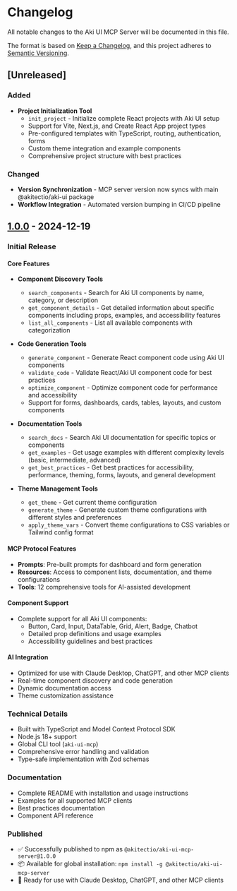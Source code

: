 # Changelog

All notable changes to the Aki UI MCP Server will be documented in this file.

The format is based on [Keep a Changelog](https://keepachangelog.com/en/1.0.0/),
and this project adheres to [Semantic Versioning](https://semver.org/spec/v2.0.0.html).

## [Unreleased]

### Added

- **Project Initialization Tool**
  - `init_project` - Initialize complete React projects with Aki UI setup
  - Support for Vite, Next.js, and Create React App project types
  - Pre-configured templates with TypeScript, routing, authentication, forms
  - Custom theme integration and example components
  - Comprehensive project structure with best practices

### Changed

- **Version Synchronization** - MCP server version now syncs with main @akitectio/aki-ui package
- **Workflow Integration** - Automated version bumping in CI/CD pipeline

## [1.0.0] - 2024-12-19

### Initial Release

#### Core Features

- **Component Discovery Tools**

  - `search_components` - Search for Aki UI components by name, category, or description
  - `get_component_details` - Get detailed information about specific components including props, examples, and accessibility features
  - `list_all_components` - List all available components with categorization

- **Code Generation Tools**

  - `generate_component` - Generate React component code using Aki UI components
  - `validate_code` - Validate React/Aki UI component code for best practices
  - `optimize_component` - Optimize component code for performance and accessibility
  - Support for forms, dashboards, cards, tables, layouts, and custom components

- **Documentation Tools**

  - `search_docs` - Search Aki UI documentation for specific topics or components
  - `get_examples` - Get usage examples with different complexity levels (basic, intermediate, advanced)
  - `get_best_practices` - Get best practices for accessibility, performance, theming, forms, layouts, and general development

- **Theme Management Tools**
  - `get_theme` - Get current theme configuration
  - `generate_theme` - Generate custom theme configurations with different styles and preferences
  - `apply_theme_vars` - Convert theme configurations to CSS variables or Tailwind config format

#### MCP Protocol Features

- **Prompts**: Pre-built prompts for dashboard and form generation
- **Resources**: Access to component lists, documentation, and theme configurations
- **Tools**: 12 comprehensive tools for AI-assisted development

#### Component Support

- Complete support for all Aki UI components:
  - Button, Card, Input, DataTable, Grid, Alert, Badge, Chatbot
  - Detailed prop definitions and usage examples
  - Accessibility guidelines and best practices

#### AI Integration

- Optimized for use with Claude Desktop, ChatGPT, and other MCP clients
- Real-time component discovery and code generation
- Dynamic documentation access
- Theme customization assistance

### Technical Details

- Built with TypeScript and Model Context Protocol SDK
- Node.js 18+ support
- Global CLI tool (`aki-ui-mcp`)
- Comprehensive error handling and validation
- Type-safe implementation with Zod schemas

### Documentation

- Complete README with installation and usage instructions
- Examples for all supported MCP clients
- Best practices documentation
- Component API reference

### Published

- ✅ Successfully published to npm as `@akitectio/aki-ui-mcp-server@1.0.0`
- 📦 Available for global installation: `npm install -g @akitectio/aki-ui-mcp-server`
- 🔧 Ready for use with Claude Desktop, ChatGPT, and other MCP clients

[1.0.0]: https://github.com/akitectio/aki-ui/releases/tag/mcp-v1.0.0
